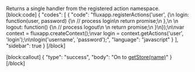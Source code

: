 Returns a single handler from the registered action namespace.
[block:code]
{
  "codes": [
    {
      "code": "fluxapp.registerActions('user', {\n  login: function(user, password) {\n    // process login\n    return promise;\n  },\n  \n  logout: function() {\n    // process logout\n    \n    return promise;\n  }\n});\n\nvar context = fluxapp.createContext();\nvar login = context.getActions('user', 'login');\n\nlogin('username', 'password');",
      "language": "javascript"
    }
  ],
  "sidebar": true
}
[/block]

[block:callout]
{
  "type": "success",
  "body": "On to [getStore(name)](doc:getstorename-3)"
}
[/block]